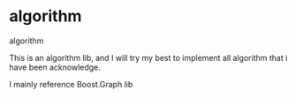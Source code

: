 # algorithm
algorithm


This is an algorithm lib, and I will try my best to implement all algorithm that i have been acknowledge.


I mainly reference Boost.Graph lib

